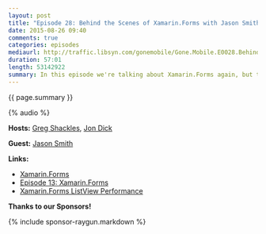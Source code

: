 ```yaml
---
layout: post
title: "Episode 28: Behind the Scenes of Xamarin.Forms with Jason Smith"
date: 2015-08-26 09:40
comments: true
categories: episodes
mediaurl: http://traffic.libsyn.com/gonemobile/Gone.Mobile.E0028.Behind.the.Scenes.of.Xamarin.Forms.with.Jason.Smith.mp3
duration: 57:01
length: 53142922
summary: In this episode we're talking about Xamarin.Forms again, but this time around it's a bit different. We're joined once again by Jason Smith, lead developer of Xamarin.Forms, to take a look behind the scenes of Xamarin.Forms. We get into where it came from, inspirations, design decisions, triumps, mistakes, and more. Join us for this peek behind the curtain of creating the Xamarin.Forms framework!
---
```

{{ page.summary }}

<!-- more -->

{% audio %}

**Hosts:** [Greg Shackles](http://twitter.com/gshackles), [Jon Dick](http://twitter.com/redth)

**Guest:** [Jason Smith](https://twitter.com/jassmith87)

**Links:** 

- [Xamarin.Forms](https://xamarin.com/forms)
- [Episode 13: Xamarin.Forms](http://gonemobile.io/blog/e0013-xamarin-forms/)
- [Xamarin.Forms ListView Performance](https://developer.xamarin.com/guides/cross-platform/xamarin-forms/user-interface/listview/performance/)

**Thanks to our Sponsors!**

{% include sponsor-raygun.markdown %}
